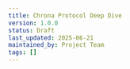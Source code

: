 ```yaml
---
title: Chrona Protocol Deep Dive
version: 1.0.0
status: Draft
last_updated: 2025-06-21
maintained_by: Project Team
tags: []
---
```


